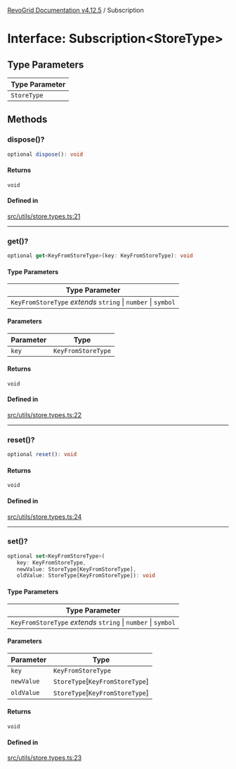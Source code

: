 [RevoGrid Documentation v4.12.5](README.md) / Subscription

# Interface: Subscription\<StoreType\>

## Type Parameters

| Type Parameter |
| ------ |
| `StoreType` |

## Methods

### dispose()?

```ts
optional dispose(): void
```

#### Returns

`void`

#### Defined in

[src/utils/store.types.ts:21](https://github.com/revolist/revogrid/blob/c0c7fff7e44e26499aba20df7b49da7b6c71eb68/src/utils/store.types.ts#L21)

***

### get()?

```ts
optional get<KeyFromStoreType>(key: KeyFromStoreType): void
```

#### Type Parameters

| Type Parameter |
| ------ |
| `KeyFromStoreType` *extends* `string` \| `number` \| `symbol` |

#### Parameters

| Parameter | Type |
| ------ | ------ |
| `key` | `KeyFromStoreType` |

#### Returns

`void`

#### Defined in

[src/utils/store.types.ts:22](https://github.com/revolist/revogrid/blob/c0c7fff7e44e26499aba20df7b49da7b6c71eb68/src/utils/store.types.ts#L22)

***

### reset()?

```ts
optional reset(): void
```

#### Returns

`void`

#### Defined in

[src/utils/store.types.ts:24](https://github.com/revolist/revogrid/blob/c0c7fff7e44e26499aba20df7b49da7b6c71eb68/src/utils/store.types.ts#L24)

***

### set()?

```ts
optional set<KeyFromStoreType>(
   key: KeyFromStoreType, 
   newValue: StoreType[KeyFromStoreType], 
   oldValue: StoreType[KeyFromStoreType]): void
```

#### Type Parameters

| Type Parameter |
| ------ |
| `KeyFromStoreType` *extends* `string` \| `number` \| `symbol` |

#### Parameters

| Parameter | Type |
| ------ | ------ |
| `key` | `KeyFromStoreType` |
| `newValue` | `StoreType`\[`KeyFromStoreType`\] |
| `oldValue` | `StoreType`\[`KeyFromStoreType`\] |

#### Returns

`void`

#### Defined in

[src/utils/store.types.ts:23](https://github.com/revolist/revogrid/blob/c0c7fff7e44e26499aba20df7b49da7b6c71eb68/src/utils/store.types.ts#L23)
